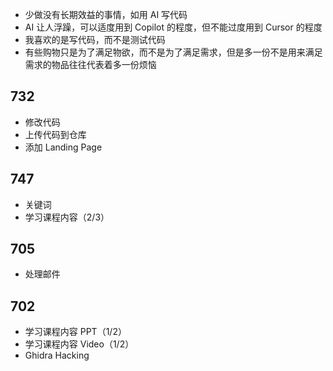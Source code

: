 - 少做没有长期效益的事情，如用 AI 写代码
- AI 让人浮躁，可以适度用到  Copilot 的程度，但不能过度用到 Cursor 的程度
- 我喜欢的是写代码，而不是测试代码
- 有些购物只是为了满足物欲，而不是为了满足需求，但是多一份不是用来满足需求的物品往往代表着多一份烦恼

## 732
- 修改代码
- 上传代码到仓库
- 添加 Landing Page

## 747
- 关键词
- 学习课程内容（2/3）

## 705
- 处理邮件

## 702
- 学习课程内容 PPT（1/2）
- 学习课程内容 Video（1/2）
- Ghidra Hacking